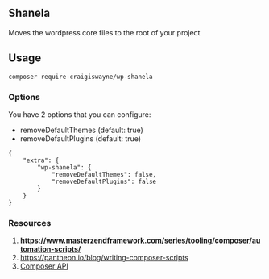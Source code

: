 ## Shanela
Moves the wordpress core files to the root of your project

## Usage
```
composer require craigiswayne/wp-shanela
```

### Options
You have 2 options that you can configure:
* removeDefaultThemes (default: true)
* removeDefaultPlugins (default: true)

```
{
    "extra": {
        "wp-shanela": {
            "removeDefaultThemes": false,
            "removeDefaultPlugins": false
        }
    }
}
```

### Resources
1. **https://www.masterzendframework.com/series/tooling/composer/automation-scripts/**
1. https://pantheon.io/blog/writing-composer-scripts
1. [Composer API](https://github.com/composer/composer)
